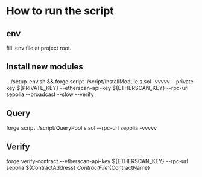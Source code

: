 # How to run the script

## env

fill .env file at project root.

## Install new modules

. ./setup-env.sh && forge script ./script/InstallModule.s.sol -vvvvv --private-key ${PRIVATE_KEY} --etherscan-api-key ${ETHERSCAN_KEY} --rpc-url sepolia --broadcast --slow --verify

## Query

forge script ./script/QueryPool.s.sol --rpc-url sepolia -vvvvv

## Verify

forge verify-contract --etherscan-api-key ${ETHERSCAN_KEY} --rpc-url sepolia ${ContractAddress} ${ContractFile}:${ContractName}
